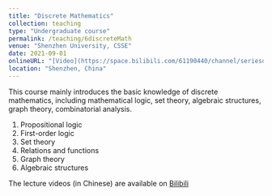 ```yaml
---
title: "Discrete Mathematics"
collection: teaching
type: "Undergraduate course"
permalink: /teaching/6discreteMath
venue: "Shenzhen University, CSSE"
date: 2021-09-01
onlineURL: "[Video](https://space.bilibili.com/61190440/channel/seriesdetail?sid=414728&ctype=0)"
location: "Shenzhen, China"
---
```


This course mainly introduces the basic knowledge of discrete mathematics, including mathematical logic, set theory, algebraic structures, graph theory, combinatorial analysis. 

1. Propositional logic
1. First-order logic
1. Set theory
1. Relations and functions
1. Graph theory
1. Algebraic structures

The lecture videos (in Chinese) are available on [Bilibili](https://space.bilibili.com/61190440/channel/seriesdetail?sid=414728&ctype=0)